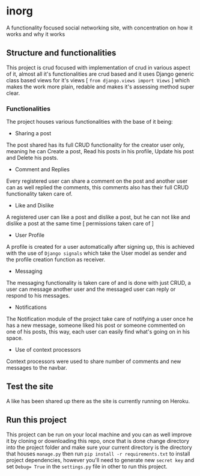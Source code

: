 # inorg
A functionality focused social networking site, with concentration on how it works and why it works

## Structure and functionalities

This project is crud focused with implementation of crud in various aspect of it, almost all it's functionalities are crud based and it uses Django generic class based views for it's views [ `from django.views import Views` ] which makes the work more plain, redable and makes it's assessing method super clear.

### Functionalities
The project houses various functionalities with the base of it being:

- Sharing a post

The post shared has its full CRUD functionality for the creator user only, meaning he can Create a post, Read his posts in his profile, Update his post and Delete his posts.

- Comment and Replies

Every registered user can share a comment on the post and another user can as well replied the comments, this comments also has their full CRUD functionality taken care of.

- Like and Dislike

A registered user can like a post and dislike a post, but he can not like and dislike a post at the same time [ permissions taken care of ]

- User Profile

A profile is created for a user automatically after signing up, this is achieved with the use of `Django signals` which take the User model as sender and the profile creation function as receiver.

- Messaging

The messaging functionality is taken care of and is done with just CRUD, a user can message another user and the messaged user can reply or respond to his messages.

- Notifications

The Notification module of the project take care of notifying a user once he has a new message, someone liked his post or someone commented on one of his posts, this way, each user can easily find what's going on in his space.

- Use of context processors

Context processors were used to share number of comments and new messages to the navbar.


## Test the site

A like has been shared up there as the site is currently running on Heroku.

## Run this project

This project can be run on your local machine and you can as well improve it by cloning or downloading this repo, once that is done change directory into the project folder and make sure your current directory is the directory that houses `manage.py` then run `pip install -r requirements.txt` to install project dependencies, however you'll need to generate new `secret key` and set `Debug= True` in the `settings.py` file in other to run this project.
 
